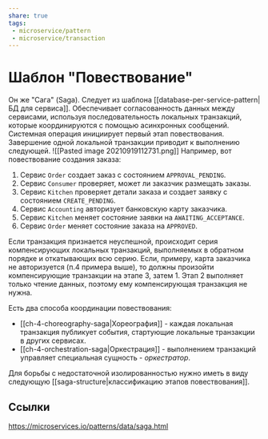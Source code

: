 ```yaml
---
share: true
tags:
 - microservice/pattern
 - microservice/transaction
---
```

# Шаблон "Повествование"
Он же "Сага" (Saga). Следует из шаблона [[database-per-service-pattern|БД для сервиса]].
Обеспечивает согласованность данных между сервисами, используя последовательность локальных транзакций, которые координируются с помощью асинхронных сообщений.
Системная операция инициирует первый этап повествования. Завершение одной локальной транзакции приводит к выполнению следующей. 
![[Pasted image 20210919112731.png]]
Например, вот повествование создания заказа:
1. Сервис `Order` создает заказ с состоянием `APPROVAL_PENDING`.
2. Сервис `Consumer` проверяет, может ли заказчик размещать заказы.
3. Сервис `Kitchen` проверяет детали заказа и создает заявку с состоянием `CREATE_PENDING`.
4. Сервис `Accounting` авторизует банковскую карту заказчика.
5. Сервис `Kitchen` меняет состояние заявки на `AWAITING_ACCEPTANCE`.
6. Сервис `Order` меняет состояние заказа на `APPROVED`.

Если транзакция признается неуспешной, происходит серия компенсирующих локальных транзакций, выполняемых в обратном порядке и откатывающих всю серию. Если, примеру, карта заказчика не авторизуется (п.4 примера выше), то должны произойти компенсирующие транзакции на этапе 3, затем 1. Этап 2 выполняет только чтение данных, поэтому ему компенсирующая транзакция не нужна.

Есть два способа координации повествования:
- [[ch-4-choreography-saga|Хореография]] - каждая локальная транзакция публикует события, стартующие локальные транзакции в других сервисах. 
- [[ch-4-orchestration-saga|Оркестрация]] - выполнением транзакций управляет специальная сущность - *оркестратор*.

Для борьбы с недостаточной изолированностью нужно иметь в виду следующую [[saga-structure|классификацию этапов повествования]].

## Ссылки
https://microservices.io/patterns/data/saga.html